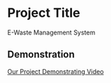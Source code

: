 # Project Title
E-Waste Management System

## Demonstration

[Our Project Demonstrating Video](https://drive.google.com/file/d/1flJErFNZbBPhUfMqQ-1Oij-t6K66PfFR/view)
